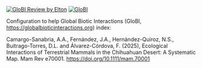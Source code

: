 [![GloBI Review by Elton](../../actions/workflows/review.yml/badge.svg)](../../actions/workflows/review.yml) [![GloBI](https://api.globalbioticinteractions.org/interaction.svg?accordingTo=globi:globalbioticinteractions/camargo-sanabria2025&refutes=true&refutes=false)](https://globalbioticinteractions.org/?accordingTo=globi:globalbioticinteractions/camargo-sanabria2025)

Configuration to help Global Biotic Interactions (GloBI, https://globalbioticinteractions.org) index: 

Camargo-Sanabria, A.A., Fernández, J.A., Hernández-Quiroz, N.S., Buitrago-Torres, D.L. and Álvarez-Córdova, F. (2025), Ecological Interactions of Terrestrial Mammals in the Chihuahuan Desert: A Systematic Map. Mam Rev e70001. https://doi.org/10.1111/mam.70001